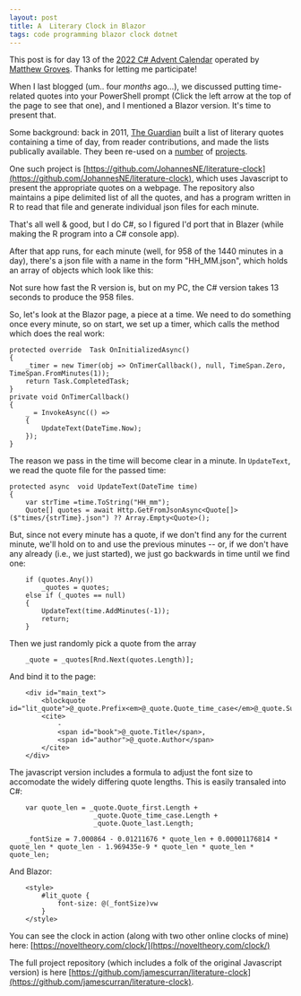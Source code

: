 ```yaml
---
layout: post
title: A  Literary Clock in Blazor
tags: code programming blazor clock dotnet
---
```


This post is for day 13  of the [2022 C# Advent Calendar](https://www.csadvent.christmas/) operated by [Matthew Groves](https://crosscuttingconcerns.com/). Thanks for letting me participate!

When I last blogged (um.. four *months* ago...), we discussed putting time-related quotes into your PowerShell prompt (Click the left arrow at the top of the page to see that one), and I mentioned a Blazor version.  It's time to present that.

Some background: back in 2011, [The Guardian](https://www.theguardian.com/books/table/2011/apr/21/literary-clock?CMP=twt_gu) built a list of literary quotes containing a time of day, from reader contributions, and made the lists publically available.  They been re-used on a [number](https://www.instructables.com/Literary-Clock-Made-From-E-reader/) of [projects](http://jenevoldsen.com/literature-clock/).

One such project is [https://github.com/JohannesNE/literature-clock](https://github.com/JohannesNE/literature-clock), which uses Javascript to present the appropriate quotes on a webpage.  The repository also maintains a pipe delimited list of all the quotes, and has a program written in R to read that file and generate individual json files for each minute.

That's all well & good, but I do C#, so I figured I'd port that in Blazer (while making the R program into a C# console app).


After that app runs, for each minute (well, for 958 of the 1440 minutes in a day), there's a json file with a name in the form "HH_MM.json", which holds an array of objects which look like this:

<script src="https://gist.github.com/jamescurran/11d9dea47ef0741128fcc0959afb2ce1.js"> </script>

Not sure how fast the R version is, but on my PC, the C# version takes 13 seconds to produce the 958 files.

So, let's look at the Blazor page, a piece at a time. We need to do something once every minute, so on start, we set up a timer, which calls the method which does the real work:

	protected override  Task OnInitializedAsync()
	{
		_timer = new Timer(obj => OnTimerCallback(), null, TimeSpan.Zero, TimeSpan.FromMinutes(1));
		return Task.CompletedTask;
	}
	private void OnTimerCallback()
	{
		_ = InvokeAsync(() =>
		{
			UpdateText(DateTime.Now);
		});
	}

The reason we pass in the time will become clear in a minute.  In `UpdateText`, we read the quote file for the passed time:  

	protected async  void UpdateText(DateTime time) 
	{
		var strTime =time.ToString("HH_mm");
		Quote[] quotes = await Http.GetFromJsonAsync<Quote[]>($"times/{strTime}.json") ?? Array.Empty<Quote>();

But, since not every minute has a quote, if we don't find any for the current minute, we'll hold on to and use the previous minutes -- or, if we don't have any already (i.e., we just started), we just go backwards in time until we find one:

		if (quotes.Any())
			_quotes = quotes;
		else if (_quotes == null)
		{
			UpdateText(time.AddMinutes(-1));
			return;
		}

Then we just randomly pick a quote from the array

		_quote = _quotes[Rnd.Next(quotes.Length)];

And bind it to the page:

		<div id="main_text">
			<blockquote id="lit_quote">@_quote.Prefix<em>@_quote.Quote_time_case</em>@_quote.Suffix</blockquote>
			<cite>
				-
				<span id="book">@_quote.Title</span>,
				<span id="author">@_quote.Author</span>
			</cite>
		</div>

The javascript version includes a formula to adjust the font size to accomodate the widely differing quote lengths.  This is easily transaled into C#:

		var quote_len = _quote.Quote_first.Length +
		                 _quote.Quote_time_case.Length +
		                 _quote.Quote_last.Length;

		_fontSize = 7.000864 - 0.01211676 * quote_len + 0.00001176814 * quote_len * quote_len - 1.969435e-9 * quote_len * quote_len * quote_len;

And Blazor:

        <style>
        	#lit_quote {
        		font-size: @(_fontSize)vw
        	}
        </style>

You can see the clock in action (along with two other online clocks of mine) here: [https://noveltheory.com/clock/](https://noveltheory.com/clock/)


The full project repository (which includes a folk of the original Javascript version) is here [https://github.com/jamescurran/literature-clock](https://github.com/jamescurran/literature-clock).



